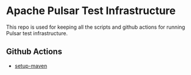 # Apache Pulsar Test Infrastructure

This repo is used for keeping all the scripts and github actions for running Pulsar test infrastructure.

## Github Actions

- [setup-maven](setup-maven/README.md)